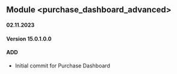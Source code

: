 ## Module <purchase_dashboard_advanced>

#### 02.11.2023
#### Version 15.0.1.0.0
#### ADD

- Initial commit for Purchase Dashboard
